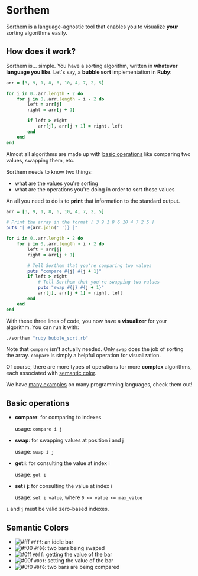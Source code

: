 # Sorthem

Sorthem is a language-agnostic tool that enables you to visualize **your**
sorting algorithms easily.

## How does it work?

Sorthem is... simple. You have a sorting algorithm, written in **whatever
language you like**. Let's say, a **bubble sort** implementation in **Ruby**:

```ruby
arr = [3, 9, 1, 8, 6, 10, 4, 7, 2, 5]

for i in 0..arr.length - 2 do
    for j in 0..arr.length - i - 2 do
        left = arr[j]
        right = arr[j + 1]

        if left > right
            arr[j], arr[j + 1] = right, left
        end
    end
end
```

Almost all algorithms are made up with [basic operations](#basic-operations)
like comparing two values, swapping them, etc.

Sorthem needs to know two things:

- what are the values you're sorting
- what are the operations you're doing in order to sort those values

An all you need to do is to **print** that information to the standard output.

```ruby
arr = [3, 9, 1, 8, 6, 10, 4, 7, 2, 5]

# Print the array in the format [ 3 9 1 8 6 10 4 7 2 5 ]
puts "[ #{arr.join(' ')} ]"

for i in 0..arr.length - 2 do
    for j in 0..arr.length - i - 2 do
        left = arr[j]
        right = arr[j + 1]

        # Tell Sorthem that you're comparing two values
        puts "compare #{j} #{j + 1}"
        if left > right
            # Tell Sorthem that you're swapping two values
            puts "swap #{j} #{j + 1}"
            arr[j], arr[j + 1] = right, left
        end
    end
end
```

With these three lines of code, you now have a **visualizer** for your
algorithm. You can run it with:

```bash
./sorthem "ruby bubble_sort.rb"
```

<!-- TODO: add a gif here -->

Note that `compare` isn't actually needed. Only `swap` does the job of sorting
the array. `compare` is simply a helpful operation for visualization.

Of course, there are more types of operations for more **complex** algorithms,
each associated with [semantic color](#semantic-colors).

We have [many examples](./examples/) on many programming languages,
check them out!

## Basic operations

- **compare**: for comparing to indexes

  usage: `compare i j`

- **swap**: for swapping values at position i and j

  usage: `swap i j`

- **get i**: for consulting the value at index i

  usage: `get i`

- **set i j**: for consulting the value at index i

  usage: `set i value`, where `0 <= value <= max_value`

`i` and `j` must be valid zero-based indexes.

## Semantic Colors

- ![#fff](https://placehold.co/15x15/fff/fff.png) `#fff`: an iddle bar
- ![#f00](https://placehold.co/15x15/f00/f00.png) `#f00`: two bars being swaped
- ![#0ff](https://placehold.co/15x15/0ff/0ff.png) `#0ff`: getting the value of the bar
- ![#00f](https://placehold.co/15x15/00f/00f.png) `#00f`: setting the value of the bar
- ![#0f0](https://placehold.co/15x15/0f0/0f0.png) `#0f0`: two bars are being compared
